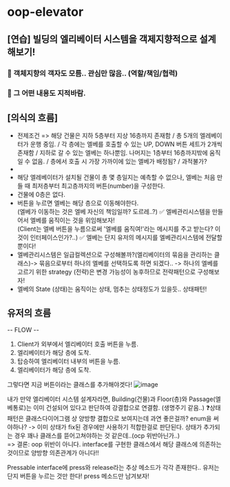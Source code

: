 # oop-elevator

## [연습] 빌딩의 엘리베이터 시스템을 객제지향적으로 설계해보기!

### 📍 객체지향의 객자도 모름.. 관심만 많음.. (역할/책임/협력)

### 📍 그 어떤 내용도 지적바람.


## [의식의 흐름]

- 전제조건 => 해당 건물은 지하 5층부터 지상 16층까지 존재함 / 총 5개의 엘레베이터가 운행 중임. / 각 층에는 엘베를 호출할 수 있는 UP, DOWN 버튼 세트가 2개씩 존재함 / 지하로 갈 수 있는 엘베는 하나뿐임. 나머지는 1층부터 16층까지밖에 움직일 수 없음. / 층에서 호출 시 가장 가까이에 있는 엘베가 배정됨? / 과적불가?
- 
- 해당 엘레베이터가 설치될 건물이 총 몇 층일지는 예측할 수 없으나, 엘베는 처음 만들 때 최저층부터 최고층까지의 버튼(number)을 구성한다.
- 건물에 0층은 없다.
- 버튼을 누르면 엘베는 해당 층으로 이동해야한다.  
(엘베가 이동하는 것은 엘베 자신의 책임일까? 도르레..?) ✅ 엘베관리시스템을 만들어서 엘베를 움직이는 것을 위임해보자!  
(Client는 엘베 버튼을 누름으로써 '엘베를 움직여!'라는 메시지를 주고 받는다? 이것이 인터페이스인가?..) ✅ 엘베는 단지 유저의 메시지를 엘베관리시스템에 전달할 뿐이다!  
- 엘베관리시스템은 일급컬렉션으로 구성해볼까?(엘리베이터의 묶음을 관리하는 클래스)-> 묶음으로부터 하나의 엘베를 선택하도록 하면 되겠다.. -> 하나의 엘베를 고르기 위한 strategy (전략)은 변경 가능성이 농후하므로 전략패턴으로 구성해보자!
- 엘베의 State (상태)는 움직이는 상태, 멈추는 상태정도가 있을듯.. 상태패턴!

## 유저의 흐름
-- FLOW --
1. Client가 외부에서 엘리베이터 호출 버튼을 누름.
2. 엘리베이터가 해당 층에 도착.
3. 탑승하여 엘리베이터 내부의 버튼을 누름.
4. 엘리베이터가 해당 층에 도착.

그렇다면 지금 버튼이라는 클래스를 추가해야겟다!
![image](https://user-images.githubusercontent.com/17541680/114498936-0d5e2800-9c60-11eb-9663-5d0714d9048b.png)

내가 만약 엘리베이터 시스템 설계자라면, 
Building(건물)과 Floor(층)와 Passage(엘베통로)는 이미 건설되어 있다고 판단하여 강결합으로 연결함. (생명주기 같음..)
❓상태패턴은 클래스다이어그램 상 양방향 결합으로 보여지는데 과연 좋은걸까? enum을 써야하나?   -> 이미 상태가 fix된 경우에만 사용하기 적합한걸로 판단된다. 상태가 추가되는 경우 꽤나 클래스를 뜯어고쳐야하는 것 같은데..(ocp 위반아닌가..)   
=> 결론: oop 위반이 아니다. interface를 구현한 클래스에서 해당 클래스에 의존하는 것이므로 양방향 의존관계가 아니다!!

Pressable interface에 press와 release라는 추상 메소드가 각각 존재한다.. 유저는 단지 버튼을 누르는 것만 한다! press 메소드만 남겨보자!
